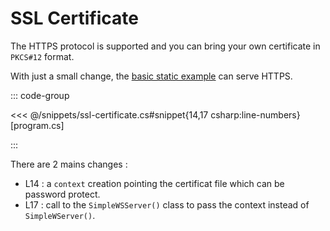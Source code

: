 # SSL Certificate

The HTTPS protocol is supported and you can bring your own certificate in `PKCS#12` format.

With just a small change, the [basic static example](./static-files) can serve HTTPS.

::: code-group

<<< @/snippets/ssl-certificate.cs#snippet{14,17 csharp:line-numbers} [program.cs]

:::

There are 2 mains changes :
- L14 : a `context` creation pointing the certificat file which can be password protect.
- L17 : call to the `SimpleWSServer()` class to pass the context instead of `SimpleWServer()`.

